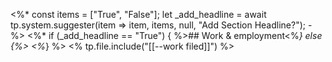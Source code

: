 
<%*
const items = ["True", "False"];
let _add_headline = await tp.system.suggester(item => item, items, null, "Add Section Headline?"); 
-%>
<%* 
if  (_add_headline == "True") 
{ %>## Work & employment<%*} else {%> <%*}
%>
<% tp.file.include("[[--work filed]]") %>


